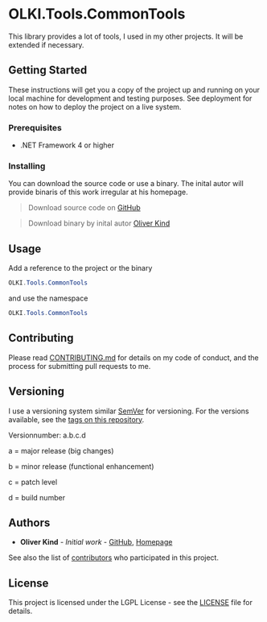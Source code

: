 # OLKI.Tools.CommonTools

This library provides a lot of tools, I used in my other projects. It will be extended if necessary.

## Getting Started

These instructions will get you a copy of the project up and running on your local machine for development and testing purposes. See deployment for notes on how to deploy the project on a live system.

### Prerequisites

* .NET Framework 4 or higher

### Installing

You can download the source code or use a binary. The inital autor will provide binaris of this work irregular at his homepage.

> Download source code on [GitHub](https://github.com/OliverKind/OLKI.Tools.CommonTools/archive/master.zip)

> Download  binary by inital autor [Oliver Kind](https://oliver-kind.de/index.php?NId=42)

## Usage

Add a reference to the project or the binary
```C#
OLKI.Tools.CommonTools
```

and use the namespace
```C#
OLKI.Tools.CommonTools
```

## Contributing

Please read [CONTRIBUTING.md](CONTRIBUTING.md) for details on my code of conduct, and the process for submitting pull requests to me.

## Versioning

I use a versioning system similar [SemVer](http://semver.org/) for versioning. For the versions available, see the [tags on this repository](https://github.com/OliverKind/OLKI.Tools.CommonTools/tags). 

Versionnumber: a.b.c.d 

a = major release (big changes)

b = minor release (functional enhancement)

c = patch level

d = build number

## Authors

* **Oliver Kind** - *Initial work* - [GitHub](https://github.com/OliverKind), [Homepage](https://oliver-kind.de/)

See also the list of [contributors](https://github.com/OliverKind/OLKI.Tools.CommonTools/contributors) who participated in this project.

## License

This project is licensed under the LGPL License - see the [LICENSE](LICENSE) file for details.
